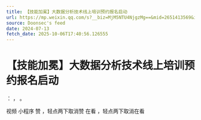 ```yaml
---
title: 【技能加冕】大数据分析技术线上培训预约报名启动
url: https://mp.weixin.qq.com/s?__biz=MjM5NTU4NjgzMg==&mid=2651413569&idx=1&sn=02920c7510a0a5e2bbf992f1722a8336
source: Doonsec's feed
date: 2024-07-13
fetch_date: 2025-10-06T17:40:56.126555
---
```


# 【技能加冕】大数据分析技术线上培训预约报名启动

：
，
。

视频
小程序
赞
，轻点两下取消赞
在看
，轻点两下取消在看